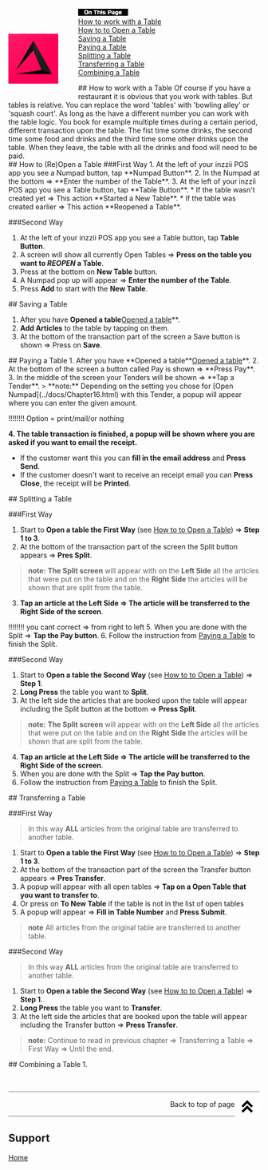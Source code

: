 <div id= "Top"></div>
<p><img src="../Assets/Pictures/play_store_512.png" alt="inzzii logo" width="100" style="float: left; margin-right: 40px; margin-top: 50px; margin-bottom: 20px"/>
<img src="../Assets/Pictures/OnTP.png" alt="index" width="100" style="float: left"/> <br>
<a href="#Work Table">How to work with a Table</a><br>
<a href="#Open Table">How to to Open a Table</a><br>
<a href="#Save Table">Saving a Table</a><br>
<a href="#Pay Table">Paying a Table</a><br>
<a href="#Split Table">Splitting a Table</a><br>
<a href="#Transfer Table">Transferring a Table</a><br>
<a href="#Combine Table">Combining a Table</a><br>
</p>

<div id= "Work Table"></div>
## How to work with a Table
Of course if you have a restaurant it is obvious that you work with tables. But tables is relative. You can replace the word 'tables' with 'bowling alley' or 'squash court'. As long as the have a different number you can work with the table logic. You book for example multiple times during a certain period, different transaction upon the table. The fist time some drinks, the second time some food and drinks and the third time some other drinks upon the table.
When they leave, the table with all the drinks and food will need to be paid.

<div id= "Open Table"></div>
## How to (Re)Open a Table
###First Way
1. At the left of your inzzii POS app you see a Numpad button, tap **Numpad Button**.
2. In the Numpad at the bottom => **Enter the number of the Table**.
3. At the left of your inzzii POS app you see a Table button, tap **Table Button**.
* If the table wasn't created yet => This action **Started a New Table**.
* If the table was created earlier => This action **Reopened a Table**.

###Second Way

1. At the left of your inzzii POS app you see a Table button, tap **Table Button**.
2. A screen will show all currently Open Tables => **Press on the table you want to _REOPEN_ a Table**.
3. Press at the bottom on **New Table** button.
4. A Numpad pop up will appear => **Enter the number of the Table**.
5. Press **Add** to start with the **New Table**.

<div id= "Save Table"></div>
## Saving a Table

1. After you have **Opened a table**<a href="#Open Table">Opened a table</a>**.
2. **Add Articles** to the table by tapping on them.
3. At the bottom of the transaction part of the screen a Save button is shown => Press on **Save**.

<div id= "Pay Table"></div>
## Paying a Table
1. After you have **Opened a table**<a href="#Open Table">Opened a table</a>**.
2. At the bottom of the screen a button called Pay is shown => **Press Pay**.
3. In the middle of the screen your Tenders will be shown => **Tap a Tender**.
> **note:** Depending on the setting you chose for [Open Numpad](../docs/Chapter16.html) with this Tender, a popup will appear where you can enter the given amount.

!!!!!!!! Option = print/mail/or nothing

**4. The table transaction is finished, a popup will be shown where you are asked if you want to email the receipt.**
* If the customer want this you can **fill in the email address** and **Press Send**. 
* If the customer doesn't want to receive an receipt email you can **Press Close**, the receipt will be **Printed**.


<div id= "Split Table"></div>
## Splitting a Table

###First Way
1. Start to **Open a table the First Way** (see <a href="#Open Table">How to to Open a Table</a>) => **Step 1 to 3**.
2. At the bottom of the transaction part of the screen the Split button appears => **Pres Split**.
> **note:**  **The Split screen** will appear with on the **Left Side** all the articles that were put on the table and on the **Right Side** the articles will be shown that are split from the table.
3. **Tap an article at the Left Side => The article will be transferred to the Right Side of the screen**.

!!!!!!!! you cant correct => from right to left
5. When you are done with the Split => **Tap the Pay button**.
6. Follow the instruction from <a href="#Pay Table">Paying a Table</a> to finish the Split.

###Second Way

1. Start to **Open a table the Second Way** (see <a href="#Open Table">How to to Open a Table</a>) => **Step 1**.
2. **Long Press** the table you want to **Split**.
3. At the left side the articles that are booked upon the table will appear including the Split button at the bottom => **Press Split**.
> **note:**  **The Split screen** will appear with on the **Left Side** all the articles that were put on the table and on the **Right Side** the articles will be shown that are split from the table.
4. **Tap an article at the Left Side => The article will be transferred to the Right Side of the screen**.
5. When you are done with the Split => **Tap the Pay button**.
6. Follow the instruction from <a href="#Pay Table">Paying a Table</a> to finish the Split.

<div id= "Transfer Table"></div>
## Transferring a Table

###First Way 
> In this way **ALL** articles from the original table are transferred to another table.
1. Start to **Open a table the First Way** (see <a href="#Open Table">How to to Open a Table</a>) => **Step 1 to 3**.
2. At the bottom of the transaction part of the screen the Transfer button appears => **Pres Transfer**.
3. A popup will appear with all open tables => **Tap on a Open Table that you want to transfer to**.
4. Or press on **To New Table** if the table is not in the list of open tables 
5. A popup will appear => **Fill in Table Number** and **Press Submit**. 
> **note** All articles from the original table are transferred to another table.

###Second Way
> In this way **ALL** articles from the original table are transferred to another table.

1. Start to **Open a table the Second Way** (see <a href="#Open Table">How to to Open a Table</a>) => **Step 1**.
2. **Long Press** the table you want to **Transfer**.
3. At the left side the articles that are booked upon the table will appear including the Transfer button => **Press Transfer**.
> **note:**  Continue to read in previous chapter => Transferring a Table => First Way => Until the end.

<div id= "Combine Table"></div>
## Combining a Table
1.


<p><br></p>
<hr style="border-top: 3px solid #ccc; background: transparent;" >
<a href="#Top"><img src="../Assets/Pictures/Top.png" alt="Top" width="50" align="right" style="margin-bottom: 10px"/></a>
<p style="text-align: right;"> Back to top of page </p>
<hr style="border-top: 3px solid #ccc; background: transparent;" >

## Support
[Home](../index.md)